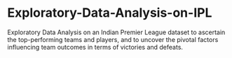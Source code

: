 # Exploratory-Data-Analysis-on-IPL
Exploratory Data Analysis on an Indian Premier League dataset to ascertain the top-performing teams and players, and to uncover the pivotal factors influencing team outcomes in terms of victories and defeats.
